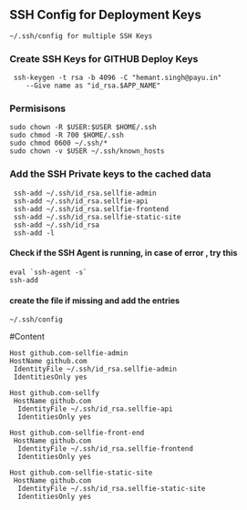 ## SSH Config for Deployment Keys
    ~/.ssh/config for multiple SSH Keys


### Create SSH Keys for GITHUB Deploy Keys
     ssh-keygen -t rsa -b 4096 -C "hemant.singh@payu.in"
        --Give name as "id_rsa.$APP_NAME"

### Permisisons
    sudo chown -R $USER:$USER $HOME/.ssh
    sudo chmod -R 700 $HOME/.ssh
    sudo chmod 0600 ~/.ssh/*
    sudo chown -v $USER ~/.ssh/known_hosts

### Add the SSH Private keys to the cached data
     ssh-add ~/.ssh/id_rsa.sellfie-admin
     ssh-add ~/.ssh/id_rsa.sellfie-api
     ssh-add ~/.ssh/id_rsa.sellfie-frontend
     ssh-add ~/.ssh/id_rsa.sellfie-static-site
     ssh-add ~/.ssh/id_rsa
     ssh-add -l


#### Check if the SSH Agent is running, in case of error , try this
    eval `ssh-agent -s`
    ssh-add

#### create the file if missing and add the entries
    ~/.ssh/config 

#Content

    Host github.com-sellfie-admin
    HostName github.com
     IdentityFile ~/.ssh/id_rsa.sellfie-admin
     IdentitiesOnly yes
     
    Host github.com-sellfy
     HostName github.com
      IdentityFile ~/.ssh/id_rsa.sellfie-api
      IdentitiesOnly yes
    
    Host github.com-sellfie-front-end
     HostName github.com
      IdentityFile ~/.ssh/id_rsa.sellfie-frontend
      IdentitiesOnly yes

    Host github.com-sellfie-static-site
     HostName github.com
      IdentityFile ~/.ssh/id_rsa.sellfie-static-site
      IdentitiesOnly yes

